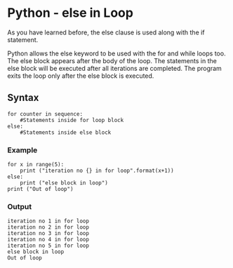 # Python - else in Loop

As you have learned before, the else clause is used along with the if statement.

Python allows the else keyword to be used with the for and while loops too. The else block appears after the body of the loop. The statements in the else block will be executed after all iterations are completed. The program exits the loop only after the else block is executed.

## Syntax

```Py
for counter in sequence:
    #Statements inside for loop block
else:
    #Statements inside else block
```

### Example

```Py
for x in range(5):
    print ("iteration no {} in for loop".format(x+1))
else:
    print ("else block in loop")
print ("Out of loop")
```

### Output

```Output
iteration no 1 in for loop
iteration no 2 in for loop
iteration no 3 in for loop
iteration no 4 in for loop
iteration no 5 in for loop
else block in loop
Out of loop
```
